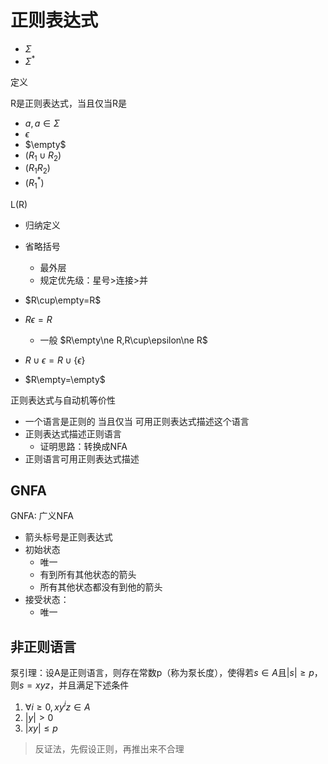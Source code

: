 # 正则表达式

- $\Sigma$
- $\Sigma^*$

定义

R是正则表达式，当且仅当R是

- $a, a\in\Sigma$
- $\epsilon$
- $\empty$
- $(R_1\cup R_2)$
- $(R_1R_2)$
- $({R_1}^*)$

L(R)

- 归纳定义
- 省略括号
  - 最外层
  - 规定优先级：星号>连接>并



- $R\cup\empty=R$
- $R\epsilon=R$
  - 一般 $R\empty\ne R,R\cup\epsilon\ne R$
- $R\cup\epsilon=R\cup\{\epsilon\}$
- $R\empty=\empty$

正则表达式与自动机等价性

- 一个语言是正则的 当且仅当 可用正则表达式描述这个语言
- 正则表达式描述正则语言
  - 证明思路：转换成NFA
- 正则语言可用正则表达式描述

## GNFA

GNFA: 广义NFA

- 箭头标号是正则表达式 
- 初始状态
  - 唯一
  - 有到所有其他状态的箭头
  - 所有其他状态都没有到他的箭头
- 接受状态：
  - 唯一

## 非正则语言

泵引理：设A是正则语言，则存在常数p（称为泵长度），使得若$s\in A$且$|s|\ge p$，则$s=xyz$，并且满足下述条件

1. $\forall i\ge0,xy^iz\in A$
2. $|y|>0$
3. $|xy|\le p$

> 反证法，先假设正则，再推出来不合理